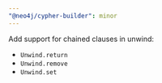 ```yaml
---
"@neo4j/cypher-builder": minor
---
```


Add support for chained clauses in unwind:

-   `Unwind.return`
-   `Unwind.remove`
-   `Unwind.set`
